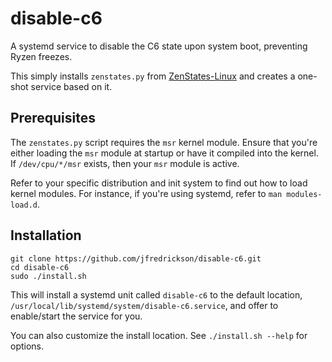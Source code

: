 # disable-c6

A systemd service to disable the C6 state upon system boot, preventing Ryzen freezes.

This simply installs `zenstates.py` from [ZenStates-Linux](https://github.com/r4m0n/ZenStates-Linux) and creates a one-shot service based on it.

## Prerequisites

The `zenstates.py` script requires the `msr` kernel module. Ensure that you're either loading the `msr` module at startup or have it compiled into the kernel. If `/dev/cpu/*/msr` exists, then your `msr` module is active.

Refer to your specific distribution and init system to find out how to load kernel modules. For instance, if you're using systemd, refer to `man modules-load.d`.

## Installation

```
git clone https://github.com/jfredrickson/disable-c6.git
cd disable-c6
sudo ./install.sh
```

This will install a systemd unit called `disable-c6` to the default location, `/usr/local/lib/systemd/system/disable-c6.service`, and offer to enable/start the service for you.

You can also customize the install location. See `./install.sh --help` for options.
